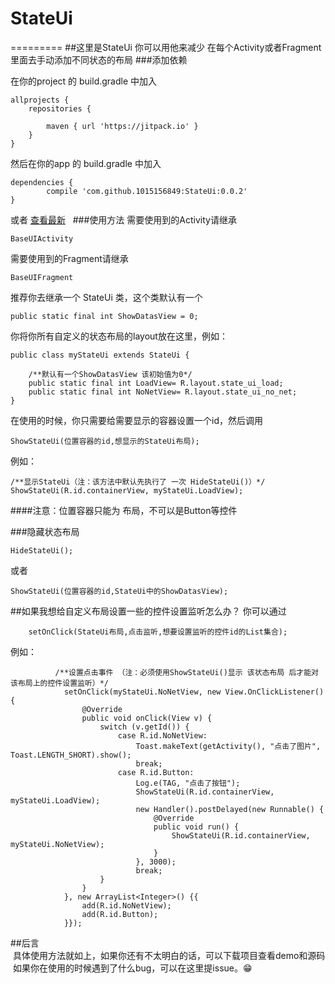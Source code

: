 # StateUi
=========
##这里是StateUi
你可以用他来减少 在每个Activity或者Fragment里面去手动添加不同状态的布局
###添加依赖

   在你的project 的 build.gradle 中加入
   
    allprojects {
		repositories {
			
			maven { url 'https://jitpack.io' }
		}
	}
  
  然后在你的app 的 build.gradle 中加入 
  
    dependencies {
	        compile 'com.github.1015156849:StateUi:0.0.2'
	}
  
  或者  [查看最新](https://jitpack.io/#1015156849/StateUi "点我，快点我")
  
###使用方法
需要使用到的Activity请继承

    BaseUIActivity
需要使用到的Fragment请继承 

    BaseUIFragment
	
推荐你去继承一个 StateUi 类，这个类默认有一个 

	public static final int ShowDatasView = 0; 
你将你所有自定义的状态布局的layout放在这里，例如：
	
	public class myStateUi extends StateUi {

	    /**默认有一个ShowDatasView 该初始值为0*/
	    public static final int LoadView= R.layout.state_ui_load;
	    public static final int NoNetView= R.layout.state_ui_no_net;
	}
	
在使用的时候，你只需要给需要显示的容器设置一个id，然后调用 

	ShowStateUi(位置容器的id,想显示的StateUi布局);
	
例如：	

	/**显示StateUi（注：该方法中默认先执行了 一次 HideStateUi()）*/
	ShowStateUi(R.id.containerView, myStateUi.LoadView);
	
####注意：位置容器只能为 布局，不可以是Button等控件

###隐藏状态布局
	
	HideStateUi();
	
或者
	
	ShowStateUi(位置容器的id,StateUi中的ShowDatasView);

##如果我想给自定义布局设置一些的控件设置监听怎么办？
  你可以通过 

		setOnClick(StateUi布局,点击监听,想要设置监听的控件id的List集合);

  例如：
	
	          /**设置点击事件 （注：必须使用ShowStateUi()显示 该状态布局 后才能对该布局上的控件设置监听）*/
                setOnClick(myStateUi.NoNetView, new View.OnClickListener() {
                    @Override
                    public void onClick(View v) {
                        switch (v.getId()) {
                            case R.id.NoNetView:
                                Toast.makeText(getActivity(), "点击了图片", Toast.LENGTH_SHORT).show();
                                break;
                            case R.id.Button:
                                Log.e(TAG, "点击了按钮");
                                ShowStateUi(R.id.containerView, myStateUi.LoadView);
                                new Handler().postDelayed(new Runnable() {
                                    @Override
                                    public void run() {
                                        ShowStateUi(R.id.containerView, myStateUi.NoNetView);
                                    }
                                }, 3000);
                                break;
                        }
                    }
                }, new ArrayList<Integer>() {{
                    add(R.id.NoNetView);
                    add(R.id.Button);
                }});
		

##后言<br>
  具体使用方法就如上，如果你还有不太明白的话，可以下载项目查看demo和源码
  如果你在使用的时候遇到了什么bug，可以在这里提issue。😁
  
  

